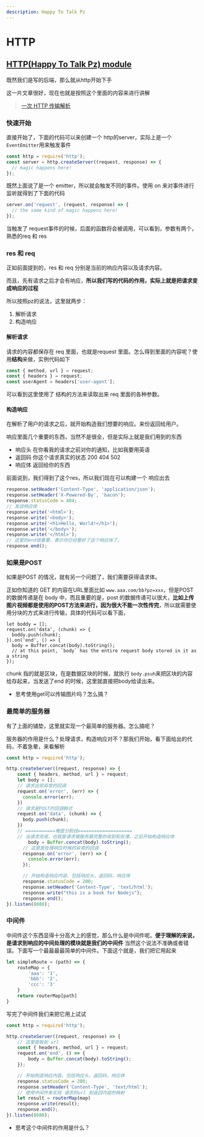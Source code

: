 ```yaml
---
description: Happy To Talk Pz
---
```


# HTTP

## [HTTP\(Happy To Talk Pz\) module](https://nodejs.org/zh-cn/docs/guides/anatomy-of-an-http-transaction/)

既然我们是写的后端，那么就从http开始下手

这一片文章很好，现在也就是按照这个里面的内容来进行讲解

> [一次 HTTP 传输解析](https://nodejs.org/zh-cn/docs/guides/anatomy-of-an-http-transaction/)

### 快速开始

直接开始了，下面的代码可以来创建一个 http的server，实际上是一个 `EventEmitter`用来触发事件

```javascript
const http = require('http');
const server = http.createServer((request, response) => {
  // magic happens here!
});
```

既然上面说了是一个 emitter，所以就会触发不同的事件。使用 on 来对事件进行监听就得到了下面的代码

```javascript
server.on('request', (request, response) => {
  // the same kind of magic happens here!
});
```

当触发了 request事件的时候，后面的函数将会被调用，可以看到，参数有两个，熟悉的req 和 res

### res 和 req

正如前面提到的，res 和 req 分别是当前的响应内容以及请求内容。

而且，先有请求之后才会有响应，**所以我们写的代码的作用，实际上就是把请求变成响应的过程**

所以按照pz的说法，这里就两步：

1. 解析请求
2. 构造响应

#### 解析请求

请求的内容都保存在 req 里面，也就是request 里面。怎么得到里面的内容呢？使用**结构**来做，实例代码如下

```javascript
const { method, url } = request;
const { headers } = request;
const userAgent = headers['user-agent'];
```

可以看到这里使用了 结构的方法来读取出来 req 里面的各种参数。

#### 构造响应

在解析了用户的请求之后，就开始构造我们想要的响应。来份返回给用户。

响应里面几个重要的东西，当然不是很全，但是实际上就是我们用到的东西

* 响应头    在你看我的请求之前对你的通知，比如我要用英语
* 返回码    你这个请求真实的状态 200 404 502
* 响应体    返回给你的东西

前面说到，我们得到了这个res，所以我们现在可以构建一个 响应出去

```javascript
response.setHeader('Content-Type', 'application/json');
response.setHeader('X-Powered-By', 'bacon');
response.statusCode = 404;
// 发送响应体
response.write('<html>');
response.write('<body>');
response.write('<h1>Hello, World!</h1>');
response.write('</body>');
response.write('</html>');
// 这里的end很重要，表示你已经整好了这个响应体了。
response.end();
```

### 如果是POST

如果是POST 的情况，就有另一个问题了，我们需要获得请求体。

正如你知道的 GET 的内容在URL里面比如 `www.aaa.com/bb?pz=xxx`，但是POST 的数据传递是在 body 中，而且重要的是，post 的数据传递可以很大，**比如上传图片视频都是使用的POST方法来进行，因为很大不能一次性传完**，所以就需要使用分块的方式来进行传输，具体的代码可以看下面，

```text
let boddy = [];
request.on('data', (chunk) => {
  boddy.push(chunk);
}).on('end', () => {
  body = Buffer.concat(body).toString();
  // at this point, `body` has the entire request body stored in it as a string
});
```

chunk 指的就是区块，在是数据区块的时候，就执行 `body.psuh`来把区块的内容给存起来，当发送了end 的时候，这里就直接把body给读出来。

* 思考使用get可以传输图片吗？怎么搞？

### 最简单的服务器

有了上面的铺垫，这里就实现一个最简单的服务器。怎么搞呢？

服务器的作用是什么？处理请求，构造响应对不？那我们开始，看下面给出的代码，不着急晕，来看解析

```javascript
const http = require('http');

http.createServer((request, response) => {
    const { headers, method, url } = request;
    let body = [];
    // 请求出现异常的回调
    request.on('error', (err) => {
      console.error(err);
    })
    // 请求是POST的回调韩式
    request.on('data', (chunk) => {
      body.push(chunk);
    })
    // ===========俺是分割线====================
    // 当请求完成，也就是请求被服务器完整的收到和处理，之后开始构造响应体
        body = Buffer.concat(body).toString();
      // 这里是处理响应时候的异常的回调
      response.on('error', (err) => {
        console.error(err);
      });

      // 开始构造响应内容，包括响应头，返回码，响应体
      response.statusCode = 200;
      response.setHeader('Content-Type', 'text/html');
      response.write("this is a book for Nodejs");
      response.end();
}).listen(8080);
```

### 中间件

中间件这个东西显得十分高大上的感觉，那么什么是中间件呢。**便于理解的来说，是请求到响应的中间处理的模块就是我们的中间件** 当然这个说法不准确或者错误。下面写一个最最最最简单的中间件。下面这个就是，我们把它用起来

```javascript
let simpleRoute = (path) => {
    routeMap = {
        'aaa': '1',
        'bbb': '2',
        'ccc': '3'
    }
    return routerMap[path]
}
```

写完了中间件我们来把它用上试试

```javascript
const http = require('http');

http.createServer((request, response) => {
    // 这里提取到 url
    const { headers, method, url } = request;
    request.on('end', () => {
        body = Buffer.concat(body).toString();
    });

    // 开始构造响应内容，包括响应头，返回码，响应体
    response.statusCode = 200;
    response.setHeader('Content-Type', 'text/html');
    // 使用中间件来实现 请求的url 到返回内容的映射
    let result = routerMap(map)
    response.write(result);
    response.end();
}).listen(8080);
```

* 思考这个中间件的作用是什么？

